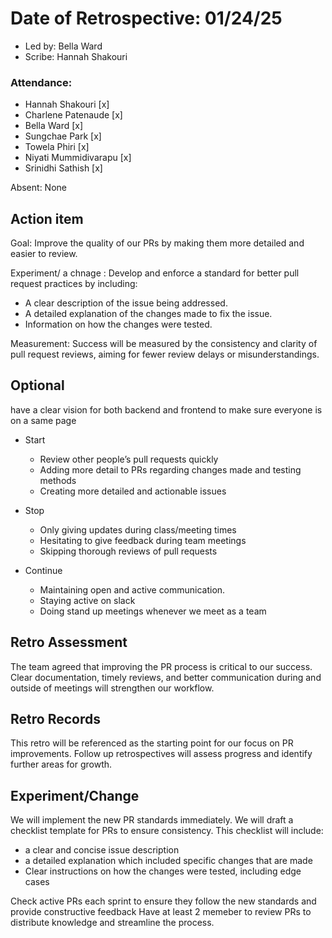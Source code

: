 # Date of Retrospective: 01/24/25

* Led by: Bella Ward
* Scribe: Hannah Shakouri

### Attendance: 
* Hannah Shakouri [x]
* Charlene Patenaude [x]
* Bella Ward [x]
* Sungchae Park [x]
* Towela Phiri [x]
* Niyati Mummidivarapu [x]
* Srinidhi Sathish [x]
  
Absent: None

## Action item

Goal: Improve the quality of our PRs by making them more detailed and easier to review.

Experiment/ a chnage : Develop and enforce a standard for better pull request practices by including:
- A clear description of the issue being addressed.
- A detailed explanation of the changes made to fix the issue.
- Information on how the changes were tested.

Measurement: Success will be measured by the consistency and clarity of pull request reviews, aiming for fewer review delays or misunderstandings.

## Optional
have a clear vision for both backend and frontend to make sure everyone is on a same page
* Start
  - Review other people’s pull requests quickly
  - Adding more detail to PRs regarding changes made and testing methods
  - Creating more detailed and actionable issues
    
* Stop
  - Only giving updates during class/meeting times
  - Hesitating to give feedback during team meetings
  - Skipping thorough reviews of pull requests
    
* Continue
  - Maintaining open and active communication.
  - Staying active on slack
  - Doing stand up meetings whenever we meet as a team


## Retro Assessment
The team agreed that improving the PR process is critical to our success. Clear documentation, timely reviews, and better communication during and outside of meetings will strengthen our workflow.

## Retro Records
This retro will be referenced as the starting point for our focus on PR improvements. Follow up retrospectives will assess progress and identify further areas for growth.

## Experiment/Change
We will implement the new PR standards immediately. We will draft a checklist template for PRs to ensure consistency. This checklist will include:
- a clear and concise issue description
- a detailed explanation which included specific changes that are made
- Clear instructions on how the changes were tested, including edge cases

Check active PRs each sprint to ensure they follow the new standards and provide constructive feedback
Have at least 2 memeber to review PRs to distribute knowledge and streamline the process.
